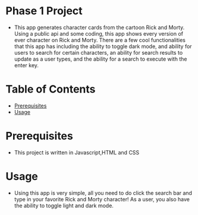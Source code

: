 # Phase 1 Project

* This app generates character cards from the cartoon Rick and Morty. Using a public api and some coding, this app shows every version of ever character on Rick and Morty. There are a few cool functionalities that this app has including the ability to toggle dark mode, and ability for users to search for certain characters, an ability for search results to update as a user types, and the ability for a search to execute with the enter key.

# Table of Contents

- [Prerequisites](#Prerequisites)
- [Usage](#usage)


# Prerequisites

* This project is written in Javascript,HTML and CSS

# Usage

* Using this app is very simple, all you need to do click the search bar and type in your favorite Rick and Morty character! As a user, you also have the ability to toggle light and dark mode.






